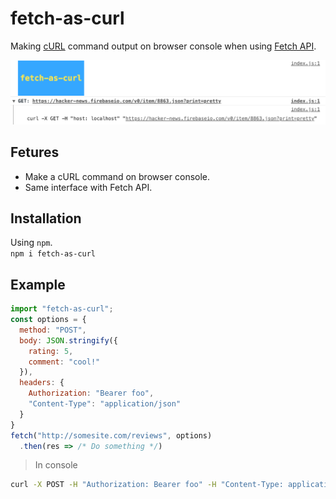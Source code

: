 # fetch-as-curl

Making [cURL](https://curl.haxx.se/) command output on browser console when using [Fetch API](https://developer.mozilla.org/en-US/docs/Web/API/Fetch_API).

![fetch-as-curl example](./demo.png)

## Fetures

* Make a cURL command on browser console.
* Same interface with Fetch API.

## Installation

Using `npm`.  
`npm i fetch-as-curl`

## Example

```js
import "fetch-as-curl";
const options = {
  method: "POST",
  body: JSON.stringify({
    rating: 5,
    comment: "cool!"
  }),
  headers: {
    Authorization: "Bearer foo",
    "Content-Type": "application/json"
  }
}
fetch("http://somesite.com/reviews", options)
  .then(res => /* Do something */)
```

> In console

```sh
curl -X POST -H "Authorization: Bearer foo" -H "Content-Type: application/json" -d '{"rating": 5, "comment": "cool!"}' http://somesite.com/some.json
```
